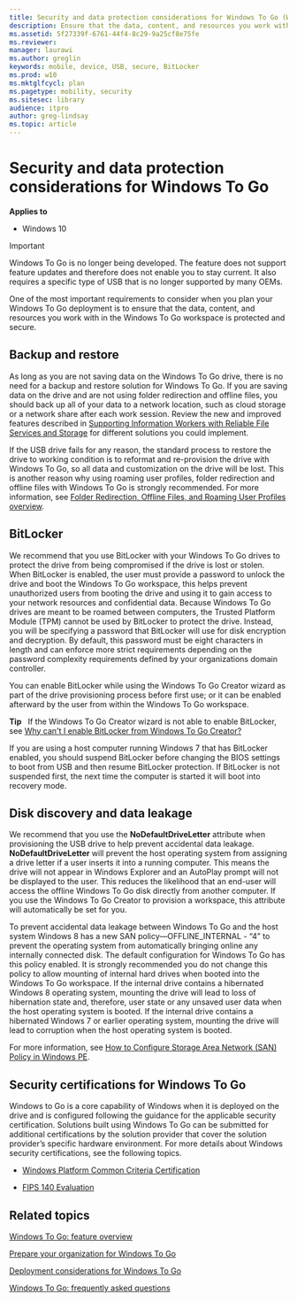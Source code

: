 ```yaml
---
title: Security and data protection considerations for Windows To Go (Windows 10)
description: Ensure that the data, content, and resources you work with in the Windows To Go workspace are protected and secure.
ms.assetid: 5f27339f-6761-44f4-8c29-9a25cf8e75fe
ms.reviewer: 
manager: laurawi
ms.author: greglin
keywords: mobile, device, USB, secure, BitLocker
ms.prod: w10
ms.mktglfcycl: plan
ms.pagetype: mobility, security
ms.sitesec: library
audience: itpro
author: greg-lindsay
ms.topic: article
---
```


# Security and data protection considerations for Windows To Go


**Applies to**

-   Windows 10

>[!IMPORTANT]
>Windows To Go is no longer being developed. The feature does not support feature updates and therefore does not enable you to stay current. It also requires a specific type of USB that is no longer supported by many OEMs.

One of the most important requirements to consider when you plan your Windows To Go deployment is to ensure that the data, content, and resources you work with in the Windows To Go workspace is protected and secure.

## Backup and restore


As long as you are not saving data on the Windows To Go drive, there is no need for a backup and restore solution for Windows To Go. If you are saving data on the drive and are not using folder redirection and offline files, you should back up all of your data to a network location, such as cloud storage or a network share after each work session. Review the new and improved features described in [Supporting Information Workers with Reliable File Services and Storage](https://go.microsoft.com/fwlink/p/?LinkId=619102) for different solutions you could implement.

If the USB drive fails for any reason, the standard process to restore the drive to working condition is to reformat and re-provision the drive with Windows To Go, so all data and customization on the drive will be lost. This is another reason why using roaming user profiles, folder redirection and offline files with Windows To Go is strongly recommended. For more information, see [Folder Redirection, Offline Files, and Roaming User Profiles overview](https://go.microsoft.com/fwlink/p/?LinkId=618924).

## BitLocker


We recommend that you use BitLocker with your Windows To Go drives to protect the drive from being compromised if the drive is lost or stolen. When BitLocker is enabled, the user must provide a password to unlock the drive and boot the Windows To Go workspace, this helps prevent unauthorized users from booting the drive and using it to gain access to your network resources and confidential data. Because Windows To Go drives are meant to be roamed between computers, the Trusted Platform Module (TPM) cannot be used by BitLocker to protect the drive. Instead, you will be specifying a password that BitLocker will use for disk encryption and decryption. By default, this password must be eight characters in length and can enforce more strict requirements depending on the password complexity requirements defined by your organizations domain controller.

You can enable BitLocker while using the Windows To Go Creator wizard as part of the drive provisioning process before first use; or it can be enabled afterward by the user from within the Windows To Go workspace.

**Tip**  
If the Windows To Go Creator wizard is not able to enable BitLocker, see [Why can't I enable BitLocker from Windows To Go Creator?](windows-to-go-frequently-asked-questions.md#wtg-faq-blfail)

 

If you are using a host computer running Windows 7 that has BitLocker enabled, you should suspend BitLocker before changing the BIOS settings to boot from USB and then resume BitLocker protection. If BitLocker is not suspended first, the next time the computer is started it will boot into recovery mode.

## Disk discovery and data leakage


We recommend that you use the **NoDefaultDriveLetter** attribute when provisioning the USB drive to help prevent accidental data leakage. **NoDefaultDriveLetter** will prevent the host operating system from assigning a drive letter if a user inserts it into a running computer. This means the drive will not appear in Windows Explorer and an AutoPlay prompt will not be displayed to the user. This reduces the likelihood that an end-user will access the offline Windows To Go disk directly from another computer. If you use the Windows To Go Creator to provision a workspace, this attribute will automatically be set for you.

To prevent accidental data leakage between Windows To Go and the host system Windows 8 has a new SAN policy—OFFLINE\_INTERNAL - “4” to prevent the operating system from automatically bringing online any internally connected disk. The default configuration for Windows To Go has this policy enabled. It is strongly recommended you do not change this policy to allow mounting of internal hard drives when booted into the Windows To Go workspace. If the internal drive contains a hibernated Windows 8 operating system, mounting the drive will lead to loss of hibernation state and, therefore, user state or any unsaved user data when the host operating system is booted. If the internal drive contains a hibernated Windows 7 or earlier operating system, mounting the drive will lead to corruption when the host operating system is booted.

For more information, see [How to Configure Storage Area Network (SAN) Policy in Windows PE](https://go.microsoft.com/fwlink/p/?LinkId=619103).

## Security certifications for Windows To Go


Windows to Go is a core capability of Windows when it is deployed on the drive and is configured following the guidance for the applicable security certification. Solutions built using Windows To Go can be submitted for additional certifications by the solution provider that cover the solution provider’s specific hardware environment. For more details about Windows security certifications, see the following topics.

-   [Windows Platform Common Criteria Certification](https://go.microsoft.com/fwlink/p/?LinkId=619104)

-   [FIPS 140 Evaluation](https://go.microsoft.com/fwlink/p/?LinkId=619107)

## Related topics


[Windows To Go: feature overview](windows-to-go-overview.md)

[Prepare your organization for Windows To Go](prepare-your-organization-for-windows-to-go.md)

[Deployment considerations for Windows To Go](deployment-considerations-for-windows-to-go.md)

[Windows To Go: frequently asked questions](windows-to-go-frequently-asked-questions.md)

 

 





